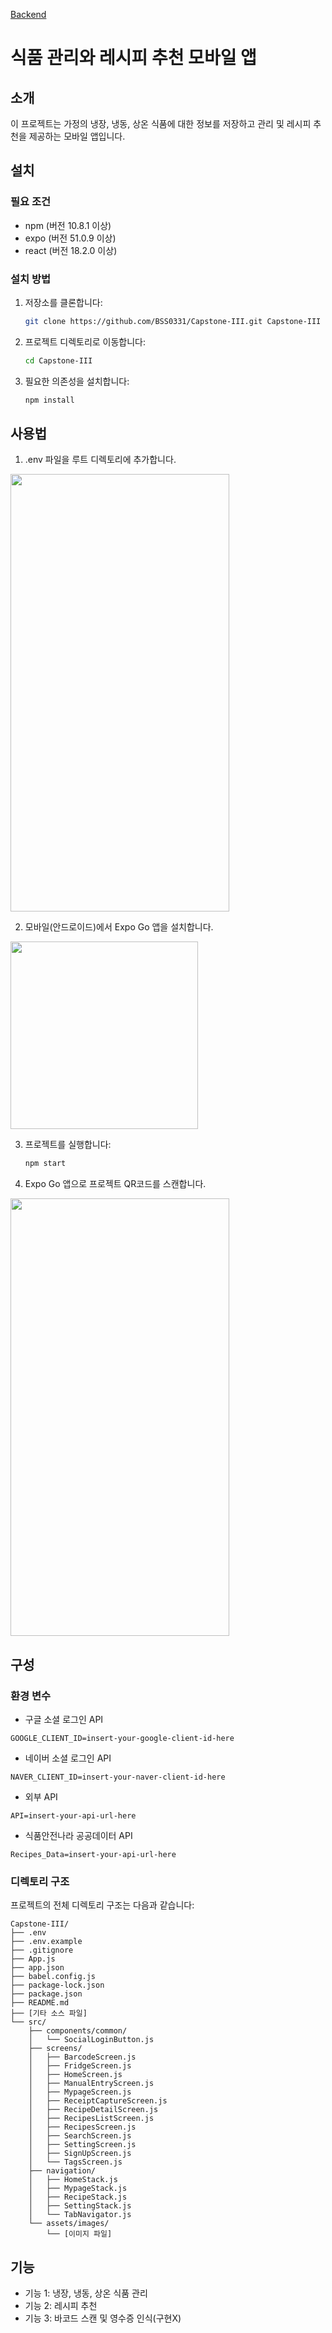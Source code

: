 [Backend](https://github.com/BSS0331/Capstone-III-backend/tree/kms)

# 식품 관리와 레시피 추천 모바일 앱

## 소개

이 프로젝트는 가정의 냉장, 냉동, 상온 식품에 대한 정보를 저장하고 관리 및 레시피 추천을 제공하는 모바일 앱입니다.

## 설치

### 필요 조건

- npm (버전 10.8.1 이상)
- expo (버전 51.0.9 이상)
- react (버전 18.2.0 이상)

### 설치 방법

1. 저장소를 클론합니다:
    ```bash
    git clone https://github.com/BSS0331/Capstone-III.git Capstone-III
    ```
2. 프로젝트 디렉토리로 이동합니다:
    ```bash
    cd Capstone-III
    ```
3. 필요한 의존성을 설치합니다:
    ```bash
    npm install
    ```

## 사용법

1. .env 파일을 루트 디렉토리에 추가합니다.
<img src="https://github.com/BSS0331/Capstone-III/assets/147461797/0d6c8da9-e5da-47af-bd02-8f73f9a2310b" width="350" height="700"/>

2. 모바일(안드로이드)에서 Expo Go 앱을 설치합니다.
<img src="https://github.com/BSS0331/Capstone-III/assets/147461797/d98babc6-1b00-4b17-b338-21a7f6237301" width="300" height="300"/>

3. 프로젝트를 실행합니다:
    ```bash
    npm start
    ```
4. Expo Go 앱으로 프로젝트 QR코드를 스캔합니다.
<img src="https://github.com/BSS0331/Capstone-III/assets/147461797/0be545be-1b7f-4ab4-ba3b-98c22493bd70" width="350" height="700"/>

## 구성

### 환경 변수
- 구글 소셜 로그인 API
```
GOOGLE_CLIENT_ID=insert-your-google-client-id-here
```
- 네이버 소셜 로그인 API
```
NAVER_CLIENT_ID=insert-your-naver-client-id-here
```
- 외부 API
```
API=insert-your-api-url-here
```
- 식품안전나라 공공데이터 API
```
Recipes_Data=insert-your-api-url-here
```

### 디렉토리 구조

프로젝트의 전체 디렉토리 구조는 다음과 같습니다:

```
Capstone-III/
├── .env
├── .env.example
├── .gitignore
├── App.js
├── app.json
├── babel.config.js
├── package-lock.json
├── package.json
├── README.md
├── [기타 소스 파일]
└── src/
    ├── components/common/
    │   └── SocialLoginButton.js
    ├── screens/
    │   ├── BarcodeScreen.js
    │   ├── FridgeScreen.js
    │   ├── HomeScreen.js
    │   ├── ManualEntryScreen.js
    │   ├── MypageScreen.js
    │   ├── ReceiptCaptureScreen.js
    │   ├── RecipeDetailScreen.js
    │   ├── RecipesListScreen.js
    │   ├── RecipesScreen.js
    │   ├── SearchScreen.js
    │   ├── SettingScreen.js
    │   ├── SignUpScreen.js
    │   └── TagsScreen.js
    ├── navigation/
    │   ├── HomeStack.js
    │   ├── MypageStack.js
    │   ├── RecipeStack.js
    │   ├── SettingStack.js
    │   └── TabNavigator.js
    └── assets/images/
        └── [이미지 파일]
```

## 기능

- 기능 1: 냉장, 냉동, 상온 식품 관리
- 기능 2: 레시피 추천
- 기능 3: 바코드 스캔 및 영수증 인식(구현X)
